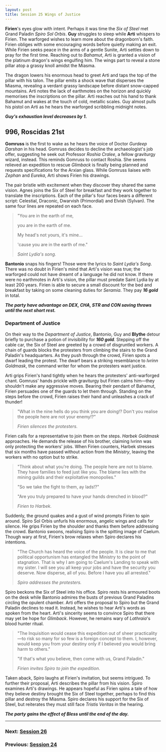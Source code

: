 ```yaml
---
layout: post
title: Session 25 Wings of Justice
---
```


**Firien**'s eyes glow with intent. Perhaps it was time the *Six of Steel* met Grand Paladin *Spiro Sol Orbis*. **Guy** struggles to sleep while **Arti** whispers to Firien. The warforged wishes to learn more about the dragonborn's faith. Firien obliges with some encouraging words before quietly making an exit. While Firien seeks peace in the arms of a gentle Sunite, Arti settles down to pray for the first time. Reaching out to *Bahamut*, Arti is granted a vision of the platinum dragon's wings engulfing him. The wings part to reveal a stone pillar atop a grassy knoll amidst the Miasma.

The dragon lowers his enormous head to greet Arti and taps the top of the pillar with his talon. The pillar emits a shock wave that disperses the Miasma, revealing a verdant grassy landscape before distant snow-capped mountains. Arti notes the lack of earthmotes on the horizon and quickly memorises the inscriptions on the pillar. Arti reaches out his hand to thank Bahamut and wakes at the touch of cold, metallic scales. Guy almost pulls his pistol on Arti as he hears the warforged scribbling midnight notes.

***Guy's exhaustion level decreases by 1.***

## **996, Roscidas 21st**

**Gomruss** is the first to wake as he hears the voice of Doctor *Gurdeep Darshan* in his head. Gomruss decides to decline the archaeologist's job offer, suggesting he seek out Professor *Roshia Cralee*, a fellow graviturgy wizard, instead. This reminds Gomruss to contact Roshia. She seems relieved an expedition to rescue *Glimback* is finally being planned and requests specifications for the Arxian glass. While Gomruss liaises with *Zephan* and *Eureka*, Arti shows Firien his drawings.

The pair bristle with excitement when they discover they shared the same vision. Agnes joins the Six of Steel for breakfast and they work together to translate the inscriptions. Each of the pillar's four faces bears a different script: Celestial, Draconic, Dwarvish (Primordial) and Elvish (Sylvan). The same four lines are repeated on each face.

> "You are in the earth of me,
>
> you are in the earth of me.
>
> My head's not yours, it's mine...
>
> 'cause you are in the earth of me."
>
> *Saint Lydia's song.*

**Bantonio** snaps his fingers! Those were the lyrics to *Saint Lydia's Song*. There was no doubt in Firien's mind that Arti's vision was true; the warforged could not have dreamt of a language he did not know. If there were no earthmotes in Arti's vision, the pillar must predate Saint Lydia by at least 200 years. Firien is able to secure a small discount for the bed and breakfast by taking on some cleaning duties for *Seramia*. They pay ***16 gold*** in total.

***The party have advantage on DEX, CHA, STR and CON saving throws until the next short rest.***

### Department of Justice

On their way to the *Department of Justice*, Bantonio, Guy and **Blythe** detour briefly to purchase a potion of invisibility for ***160 gold***. Stepping off the cable car, the Six of Steel are greeted by a crowd of disgruntled workers. A chain of guards blocks the protesters from climbing the stairs to the Grand Paladin's headquarters. As they push through the crowd, Firien spots a dwarf leading the protest. The dwarf bears a striking resemblance to *Ivrinn Goldmask*, the command writer for whom the protesters want justice.

Arti grips Firien's hand tightly when he hears the protesters' anti-warforged chant. Gomruss' hands prickle with graviturgy but Firien calms him—they shouldn't make any aggressive moves. Bearing their pendant of Bahamut, Firien persuades one of the guards to let them through. Standing on the steps before the crowd, Firien raises their hand and unleashes a crack of thunder!

> "What in the nine hells do you think you are doing!? Don't you realise the people here are not your enemy!?"
>
> *Firien silences the protesters.*

Firien calls for a representative to join them on the steps. *Harbek Goldmask* approaches. He demands the release of his brother, claiming Ivrinn was only protecting the workers' jobs. When Firien counters, Harbek stresses that six months have passed without action from the *Ministry*, leaving the workers with no option but to strike.

> "Think about what you're doing. The people here are not to blame. They have families to feed just like you. The blame lies with the mining guilds and their exploitative monopolies."
>
> "So we take the fight to them, ay lads!?"
>
> "Are you truly prepared to have your hands drenched in blood?"
>
> *Firien to Harbek.*

Suddenly, the ground quakes and a gust of wind prompts Firien to spin around. Spiro Sol Orbis unfurls his enormous, angelic wings and calls for silence. He grips Firien by the shoulder and thanks them before addressing the crowd. Bantonio swoons, realising Spiro is the spitting image of Caelum. Though wary at first, Firien's brow relaxes when Spiro declares his intentions.

> "The Church has heard the voice of the people. It is clear to me that political opportunism has entangled the Ministry to the point of stagnation. That is why I am going to Caelum's Landing to speak with my sister. I will see you all keep your jobs and have the security you deserve. Now disperse, all of you. Before I have you all arrested."
>
> *Spiro addresses the protesters.*

Spiro beckons the Six of Steel into his office. Spiro rests his armoured boots on the desk while Bantonio admires the busts of previous Grand Paladins circling the opulent chamber. Arti offers the proposal to Spiro but the Grand Paladin declines to read it. Instead, he wishes to hear Arti's words as spoken from the heart. Arti's sincerity seems to convince Spiro that there may yet be hope for *Glimback*. However, he remains wary of *Lathraia*'s blood hunter ritual.

> "The Inquisition would cease this expedition out of sheer practicality—to risk so many for so few is a foreign concept to them. I, however, would keep you from your destiny only if I believed you would bring harm to others."
>
> "If that's what you believe, then come with us, Grand Paladin."
>
> *Firien invites Spiro to join the expedition.*

Taken aback, Spiro laughs at Firien's invitation, but seems intrigued. To further their proposal, Arti describes the pillar from his vision. Spiro examines Arti's drawings. He appears hopeful as Firien spins a tale of how they believe destiny brought the Six of Steel together, perhaps to find this pillar and destroy the Miasma. Spiro declares his support for the Six of Steel, but reiterates they must still face *Tristis Veritas* in the hearing.

***The party gains the effect of Bless until the end of the day.***

---

### **Next: [Session 26](session-26)**
### **Previous: [Session 24](session-24)**
